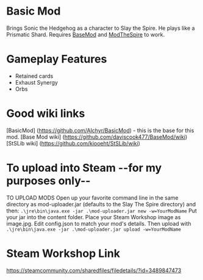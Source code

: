 # Basic Mod

Brings Sonic the Hedgehog as a character to Slay the Spire. He plays like a Prismatic Shard.
Requires [BaseMod](https://github.com/daviscook477/BaseMod/releases) and [ModTheSpire](https://github.com/kiooeht/ModTheSpire/releases) to work.

# Gameplay Features
- Retained cards
- Exhaust Synergy
- Orbs

# Good wiki links
[BasicMod] (https://github.com/Alchyr/BasicMod) - this is the base for this mod.
[Base Mod wiki] (https://github.com/daviscook477/BaseMod/wiki)
[StSLib wiki] (https://github.com/kiooeht/StSLib/wiki)

# To upload into Steam --for my purposes only--
TO UPLOAD MODS
Open up your favorite command line in the same directory as mod-uploader.jar (defaults to the Slay The Spire directory) and then:
`.\jre\bin\java.exe -jar .\mod-uploader.jar new -w=YourModName`
Put your jar into the content folder. Place your Steam Workshop image as image.jpg. Edit config.json to match your mod's details. Then upload with
`.\jre\bin\java.exe -jar .\mod-uploader.jar upload -w=YourModName`


# Steam Workshop Link
https://steamcommunity.com/sharedfiles/filedetails/?id=3489847473